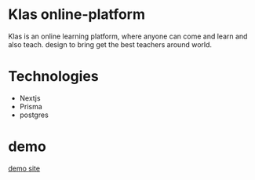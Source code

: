 # Klas online-platform
Klas is an online learning platform, where anyone can come and learn and also teach.
design to bring get the best teachers around world.

# Technologies
- Nextjs
- Prisma
- postgres

# demo
[demo site](https://tryklas.vercel.app/)
